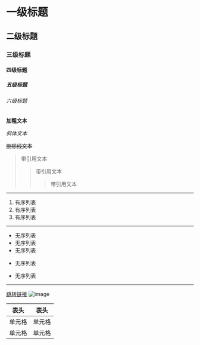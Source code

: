 # 一级标题
## 二级标题
### 三级标题
#### 四级标题
##### 五级标题
###### 六级标题

**加粗文本**

*斜体文本*

~~删除线文本~~

>带引用文本
>>带引用文本
>>>带引用文本

---
1. 有序列表
2. 有序列表
3. 有序列表

***
* 无序列表
* 无序列表
* 无序列表
- 无序列表
+ 无序列表
***
[跳转链接](https://www.baidu.com)
![image](https://img02.hua.com/m/member/center/backgroundv3.png "img的title")

| 表头 | 表头 |
| --- | --- |
| 单元格 | 单元格 |
| 单元格 | 单元格 |